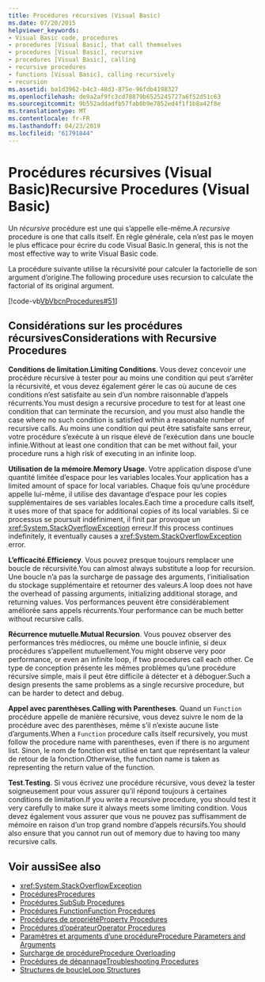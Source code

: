 ```yaml
---
title: Procédures récursives (Visual Basic)
ms.date: 07/20/2015
helpviewer_keywords:
- Visual Basic code, procedures
- procedures [Visual Basic], that call themselves
- procedures [Visual Basic], recursive
- procedures [Visual Basic], calling
- recursive procedures
- functions [Visual Basic], calling recursively
- recursion
ms.assetid: ba1d3962-b4c3-48d3-875e-96fdb4198327
ms.openlocfilehash: de9a2af9fc3cd78879b6525245727a6f52d51c63
ms.sourcegitcommit: 9b552addadfb57fab0b9e7852ed4f1f1b8a42f8e
ms.translationtype: MT
ms.contentlocale: fr-FR
ms.lasthandoff: 04/23/2019
ms.locfileid: "61791844"
---
```

# <a name="recursive-procedures-visual-basic"></a><span data-ttu-id="ef2f0-102">Procédures récursives (Visual Basic)</span><span class="sxs-lookup"><span data-stu-id="ef2f0-102">Recursive Procedures (Visual Basic)</span></span>
<span data-ttu-id="ef2f0-103">Un *récursive* procédure est une qui s’appelle elle-même.</span><span class="sxs-lookup"><span data-stu-id="ef2f0-103">A *recursive* procedure is one that calls itself.</span></span> <span data-ttu-id="ef2f0-104">En règle générale, cela n’est pas le moyen le plus efficace pour écrire du code Visual Basic.</span><span class="sxs-lookup"><span data-stu-id="ef2f0-104">In general, this is not the most effective way to write Visual Basic code.</span></span>  
  
 <span data-ttu-id="ef2f0-105">La procédure suivante utilise la récursivité pour calculer la factorielle de son argument d’origine.</span><span class="sxs-lookup"><span data-stu-id="ef2f0-105">The following procedure uses recursion to calculate the factorial of its original argument.</span></span>  
  
 [!code-vb[VbVbcnProcedures#51](~/samples/snippets/visualbasic/VS_Snippets_VBCSharp/VbVbcnProcedures/VB/Class1.vb#51)]  
  
## <a name="considerations-with-recursive-procedures"></a><span data-ttu-id="ef2f0-106">Considérations sur les procédures récursives</span><span class="sxs-lookup"><span data-stu-id="ef2f0-106">Considerations with Recursive Procedures</span></span>  
 <span data-ttu-id="ef2f0-107">**Conditions de limitation**.</span><span class="sxs-lookup"><span data-stu-id="ef2f0-107">**Limiting Conditions**.</span></span> <span data-ttu-id="ef2f0-108">Vous devez concevoir une procédure récursive à tester pour au moins une condition qui peut s’arrêter la récursivité, et vous devez également gérer le cas où aucune de ces conditions n’est satisfaite au sein d’un nombre raisonnable d’appels récurrents.</span><span class="sxs-lookup"><span data-stu-id="ef2f0-108">You must design a recursive procedure to test for at least one condition that can terminate the recursion, and you must also handle the case where no such condition is satisfied within a reasonable number of recursive calls.</span></span> <span data-ttu-id="ef2f0-109">Au moins une condition qui peut être satisfaite sans erreur, votre procédure s’exécute à un risque élevé de l’exécution dans une boucle infinie.</span><span class="sxs-lookup"><span data-stu-id="ef2f0-109">Without at least one condition that can be met without fail, your procedure runs a high risk of executing in an infinite loop.</span></span>  
  
 <span data-ttu-id="ef2f0-110">**Utilisation de la mémoire**.</span><span class="sxs-lookup"><span data-stu-id="ef2f0-110">**Memory Usage**.</span></span> <span data-ttu-id="ef2f0-111">Votre application dispose d’une quantité limitée d’espace pour les variables locales.</span><span class="sxs-lookup"><span data-stu-id="ef2f0-111">Your application has a limited amount of space for local variables.</span></span> <span data-ttu-id="ef2f0-112">Chaque fois qu’une procédure appelle lui-même, il utilise des davantage d’espace pour les copies supplémentaires de ses variables locales.</span><span class="sxs-lookup"><span data-stu-id="ef2f0-112">Each time a procedure calls itself, it uses more of that space for additional copies of its local variables.</span></span> <span data-ttu-id="ef2f0-113">Si ce processus se poursuit indéfiniment, il finit par provoque un <xref:System.StackOverflowException> erreur.</span><span class="sxs-lookup"><span data-stu-id="ef2f0-113">If this process continues indefinitely, it eventually causes a <xref:System.StackOverflowException> error.</span></span>  
  
 <span data-ttu-id="ef2f0-114">**L’efficacité**.</span><span class="sxs-lookup"><span data-stu-id="ef2f0-114">**Efficiency**.</span></span> <span data-ttu-id="ef2f0-115">Vous pouvez presque toujours remplacer une boucle de récursivité.</span><span class="sxs-lookup"><span data-stu-id="ef2f0-115">You can almost always substitute a loop for recursion.</span></span> <span data-ttu-id="ef2f0-116">Une boucle n’a pas la surcharge de passage des arguments, l’initialisation du stockage supplémentaire et retourner des valeurs.</span><span class="sxs-lookup"><span data-stu-id="ef2f0-116">A loop does not have the overhead of passing arguments, initializing additional storage, and returning values.</span></span> <span data-ttu-id="ef2f0-117">Vos performances peuvent être considérablement améliorée sans appels récurrents.</span><span class="sxs-lookup"><span data-stu-id="ef2f0-117">Your performance can be much better without recursive calls.</span></span>  
  
 <span data-ttu-id="ef2f0-118">**Récurrence mutuelle**.</span><span class="sxs-lookup"><span data-stu-id="ef2f0-118">**Mutual Recursion**.</span></span> <span data-ttu-id="ef2f0-119">Vous pouvez observer des performances très médiocres, ou même une boucle infinie, si deux procédures s’appellent mutuellement.</span><span class="sxs-lookup"><span data-stu-id="ef2f0-119">You might observe very poor performance, or even an infinite loop, if two procedures call each other.</span></span> <span data-ttu-id="ef2f0-120">Ce type de conception présente les mêmes problèmes qu’une procédure récursive simple, mais il peut être difficile à détecter et à déboguer.</span><span class="sxs-lookup"><span data-stu-id="ef2f0-120">Such a design presents the same problems as a single recursive procedure, but can be harder to detect and debug.</span></span>  
  
 <span data-ttu-id="ef2f0-121">**Appel avec parenthèses**.</span><span class="sxs-lookup"><span data-stu-id="ef2f0-121">**Calling with Parentheses**.</span></span> <span data-ttu-id="ef2f0-122">Quand un `Function` procédure appelle de manière récursive, vous devez suivre le nom de la procédure avec des parenthèses, même s’il n’existe aucune liste d’arguments.</span><span class="sxs-lookup"><span data-stu-id="ef2f0-122">When a `Function` procedure calls itself recursively, you must follow the procedure name with parentheses, even if there is no argument list.</span></span> <span data-ttu-id="ef2f0-123">Sinon, le nom de fonction est utilisé en tant que représentant la valeur de retour de la fonction.</span><span class="sxs-lookup"><span data-stu-id="ef2f0-123">Otherwise, the function name is taken as representing the return value of the function.</span></span>  
  
 <span data-ttu-id="ef2f0-124">**Test**.</span><span class="sxs-lookup"><span data-stu-id="ef2f0-124">**Testing**.</span></span> <span data-ttu-id="ef2f0-125">Si vous écrivez une procédure récursive, vous devez la tester soigneusement pour vous assurer qu’il répond toujours à certaines conditions de limitation.</span><span class="sxs-lookup"><span data-stu-id="ef2f0-125">If you write a recursive procedure, you should test it very carefully to make sure it always meets some limiting condition.</span></span> <span data-ttu-id="ef2f0-126">Vous devez également vous assurer que vous ne pouvez pas suffisamment de mémoire en raison d’un trop grand nombre d’appels récursifs.</span><span class="sxs-lookup"><span data-stu-id="ef2f0-126">You should also ensure that you cannot run out of memory due to having too many recursive calls.</span></span>  
  
## <a name="see-also"></a><span data-ttu-id="ef2f0-127">Voir aussi</span><span class="sxs-lookup"><span data-stu-id="ef2f0-127">See also</span></span>

- <xref:System.StackOverflowException>
- [<span data-ttu-id="ef2f0-128">Procédures</span><span class="sxs-lookup"><span data-stu-id="ef2f0-128">Procedures</span></span>](./index.md)
- [<span data-ttu-id="ef2f0-129">Procédures Sub</span><span class="sxs-lookup"><span data-stu-id="ef2f0-129">Sub Procedures</span></span>](./sub-procedures.md)
- [<span data-ttu-id="ef2f0-130">Procédures Function</span><span class="sxs-lookup"><span data-stu-id="ef2f0-130">Function Procedures</span></span>](./function-procedures.md)
- [<span data-ttu-id="ef2f0-131">Procédures de propriété</span><span class="sxs-lookup"><span data-stu-id="ef2f0-131">Property Procedures</span></span>](./property-procedures.md)
- [<span data-ttu-id="ef2f0-132">Procédures d’opérateur</span><span class="sxs-lookup"><span data-stu-id="ef2f0-132">Operator Procedures</span></span>](./operator-procedures.md)
- [<span data-ttu-id="ef2f0-133">Paramètres et arguments d’une procédure</span><span class="sxs-lookup"><span data-stu-id="ef2f0-133">Procedure Parameters and Arguments</span></span>](./procedure-parameters-and-arguments.md)
- [<span data-ttu-id="ef2f0-134">Surcharge de procédure</span><span class="sxs-lookup"><span data-stu-id="ef2f0-134">Procedure Overloading</span></span>](./procedure-overloading.md)
- [<span data-ttu-id="ef2f0-135">Procédures de dépannage</span><span class="sxs-lookup"><span data-stu-id="ef2f0-135">Troubleshooting Procedures</span></span>](./troubleshooting-procedures.md)
- [<span data-ttu-id="ef2f0-136">Structures de boucle</span><span class="sxs-lookup"><span data-stu-id="ef2f0-136">Loop Structures</span></span>](../../../../visual-basic/programming-guide/language-features/control-flow/loop-structures.md)
